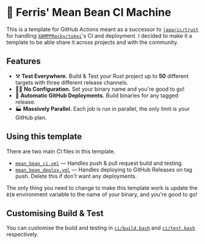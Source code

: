 # 🦀 Ferris' Mean Bean CI Machine

This is a template for GitHub Actions meant as a successor to [`japaric/trust`](https://github.com.japaric/trust)
for handling [`XAMPPRocky/tokei`](https://github.com/XAMPPRocky/tokei)'s CI and
deployment. I decided to make it a template to be able share it across
projects and with the community.

## Features

- ⚒️ **Test Everywhere.** Build & Test your Rust project up to **50**
  different targets with three different release channels.
- 🙅‍♀️ **No Configuration.** Set your binary name and you're good to go!
- 🚁 **Automatic GitHub Deployments.** Build binaries for any tagged release.
- 🏭 **Massively Parallel.** Each job is run in parallel, the only limit is your GitHub
  plan.

## Using this template

There are two main CI files in this template.

- [`mean_bean_ci.yml`](./.github/workflows/mean_bean_ci.yml) — Handles push & pull request build and testing.
- [`mean_bean_deploy.yml`](./.github/workflows/mean_bean_deploy.yml) — Handles deploying to GitHub Releases on tag push. Delete this if don't want any deployments.

The only thing you need to change to make this template work is update the `BIN`
environment variable to the name of your binary, and you're good to go!

## Customising Build & Test
You can customise the build and testing in [`ci/build.bash`](./ci/build.bash) and [`ci/test.bash`](./ci/test.bash)
respectively.
